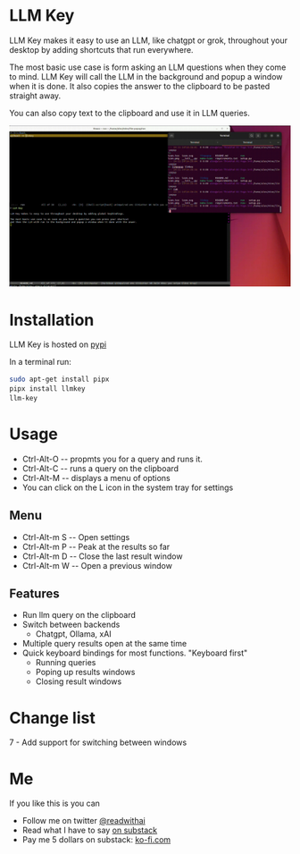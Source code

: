 # LLM Key
LLM Key makes it easy to use an LLM, like chatgpt or grok, throughout your desktop by adding shortcuts that run everywhere.

The most basic use case is form asking an LLM questions when they come to mind. LLM Key will call the LLM in the background and popup a window when it is done.  It also copies the answer to the clipboard to be pasted straight away.

You can also copy text to the clipboard and use it in LLM queries.

![How to use LLM Key](./demo.gif)

# Installation
LLM Key is hosted on [pypi](https://pypi.org/project/llmkey/)

In a terminal run:

```bash
sudo apt-get install pipx
pipx install llmkey
llm-key
```

# Usage
- Ctrl-Alt-O -- propmts you for a query and runs it.
- Ctrl-Alt-C -- runs a query on the clipboard
- Ctrl-Alt-M -- displays a menu of options
- You can click on the L icon in the system tray for settings

## Menu 
- Ctrl-Alt-m S -- Open settings
- Ctrl-Alt-m P -- Peak at the results so far
- Ctrl-Alt-m D -- Close the last result window
- Ctrl-Alt-m W -- Open a previous window

## Features
- Run llm query on the clipboard
- Switch between backends
  - Chatgpt, Ollama, xAI   
- Multiple query results open at the same time
- Quick keyboard bindings for most functions. "Keyboard first"
  - Running queries
  - Poping up results windows
  - Closing result windows

# Change list
7 - Add support for switching between windows

# Me
If you like this is you can

* Follow me on twitter <a href="https://x.com/readwithai">@readwithai</a></li>
* Read what I have to say <a href="https://readwithai.substack.com">on substack</a></li>
* Pay me 5 dollars on substack: <a href="https://ko-fi.com/readwithai">ko-fi.com</a></li>
